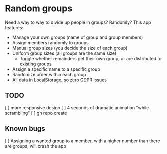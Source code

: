 # Random groups

Need a way to way to divide up people in groups? Randomly? This app features:

- Manage your own groups (name of group and group members)
- Assign members randomly to groups
- Manual group sizes (you decide the size of each group)
- Uniform group sizes (all groups are the same size)
  - Toggle whether remainders get their own group, or are distributed to existing groups
- Assign a specific name to a specific group
- Randomize order within each group
- All data in LocalStorage, so zero GDPR issues

## TODO

[ ] more responsive design
[ ] 4 seconds of dramatic animation "while scrambling"
[ ] gh repo create

## Known bugs

[ ] Assigning a wanted group to a member, with a higher number than there are groups, will crash the app
